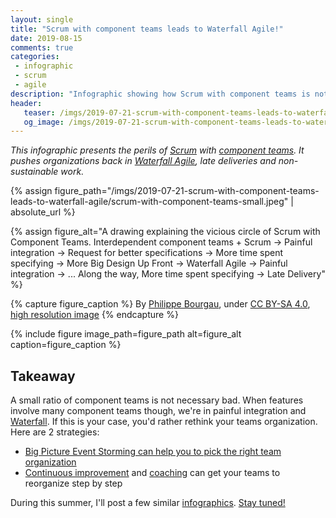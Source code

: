 ```yaml
---
layout: single
title: "Scrum with component teams leads to Waterfall Agile!"
date: 2019-08-15
comments: true
categories:
 - infographic
 - scrum
 - agile
description: "Infographic showing how Scrum with component teams is not sustainable. Interdependent component teams + Scrum => Painful integration => Request for better specifications => More time specifying => Later Delivery & More Big Design Up Front => Waterfall Agile => Painful integration..."
header:
   teaser: /imgs/2019-07-21-scrum-with-component-teams-leads-to-waterfall-agile/scrum-with-component-teams-teaser.jpeg
   og_image: /imgs/2019-07-21-scrum-with-component-teams-leads-to-waterfall-agile/scrum-with-component-teams-og.jpeg
---
```

_This infographic presents the perils of [Scrum](/categories/#scrum) with [component teams](https://innolution.com/resources/glossary/component-team). It pushes organizations back in [Waterfall Agile](https://en.wikipedia.org/wiki/Phase-gate_process), late deliveries and non-sustainable work._

{% assign figure_path="/imgs/2019-07-21-scrum-with-component-teams-leads-to-waterfall-agile/scrum-with-component-teams-small.jpeg" | absolute_url %}

{% assign figure_alt="A drawing explaining the vicious circle of Scrum with Component Teams. Interdependent component teams + Scrum -> Painful integration -> Request for better specifications -> More time spent specifying -> More Big Design Up Front -> Waterfall Agile -> Painful integration -> ... Along the way, More time spent specifying -> Late Delivery" %}

{% capture figure_caption %}
By [Philippe Bourgau]({{site.url}}), under [CC BY-SA 4.0](http://creativecommons.org/licenses/by-sa/4.0/), [high resolution image]({{site.url}}/imgs/2019-07-21-scrum-with-component-teams-leads-to-waterfall-agile/scrum-with-component-teams.jpeg)
{% endcapture %}

{% include figure image_path=figure_path alt=figure_alt caption=figure_caption %}

## Takeaway

A small ratio of component teams is not necessary bad. When features involve many component teams though, we're in painful integration and [Waterfall](https://en.wikipedia.org/wiki/Waterfall_model). If this is your case, you'd rather rethink your teams organization. Here are 2 strategies:

* [Big Picture Event Storming can help you to pick the right team organization](/feature-teams-vs-component-teams-decide-with-event-storming-and-ddd/)
* [Continuous improvement](/categories/#continuous-improvement) and [coaching](/categories/#coaching) can get your teams to reorganize step by step

During this summer, I'll post a few similar [infographics](/categories/#infographic). [Stay tuned!](http://eepurl.com/dxKE95)